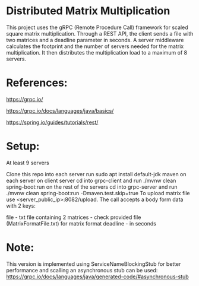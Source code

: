 # Distributed Matrix Multiplication
This project uses the gRPC (Remote Procedure Call) framework for scaled square matrix multiplication. Through a REST API, the client sends a file with two matrices and a deadline parameter in seconds. A server middleware calculates the footprint and the number of servers needed for the matrix multiplication. It then distributes the multiplication load to a maximum of 8 servers.

# References:
https://grpc.io/

https://grpc.io/docs/languages/java/basics/

https://spring.io/guides/tutorials/rest/

# Setup:
At least 9 servers

Clone this repo into each server
run sudo apt install default-jdk maven on each server
on client server cd into grpc-client and run ./mvnw clean spring-boot:run
on the rest of the servers cd into grpc-server and run ./mvnw clean spring-boot:run -Dmaven.test.skip=true
To upload matrix file use <server_public_ip>:8082/upload. The call accepts a body form data with 2 keys:

file - txt file containing 2 matrices - check provided file (MatrixFormatFile.txt) for matrix format
deadline - in seconds

# Note:
This version is implemented using ServiceNameBlockingStub for better performance and scalling an asynchronous stub can be used: https://grpc.io/docs/languages/java/generated-code/#asynchronous-stub
